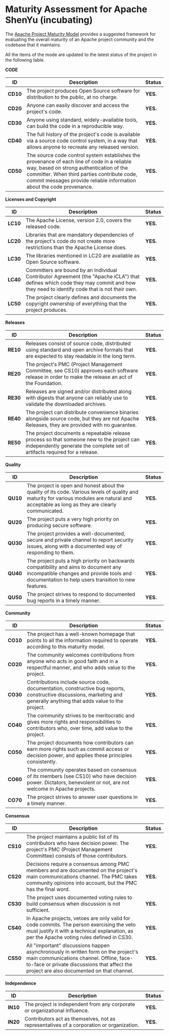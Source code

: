 # Maturity Assessment for Apache ShenYu (incubating)

The [Apache Project Maturity Model](https://community.apache.org/apache-way/apache-project-maturity-model.html) provides a suggested framework for evaluating the overall maturity of an Apache project community and the codebase that it maintains.

All the items of the mode are updated to the latest status of the project in the following table.

**CODE**

| **ID**   | **Description**                                                                                                                                                                                                                                                | **Status** |
|----------|----------------------------------------------------------------------------------------------------------------------------------------------------------------------------------------------------------------------------------------------------------------|------------|
| **CD10** | The project produces Open Source software for distribution to the public, at no charge.                                                                                                                                                                        | **YES.**   |
| **CD20** | Anyone can easily discover and access the project's code.                                                                                                                                                                                                      | **YES.**   |
| **CD30** | Anyone using standard, widely-available tools, can build the code in a reproducible way.                                                                                                                                                                       | **YES.**   |
| **CD40** | The full history of the project's code is available via a source code control system, in a way that allows anyone to recreate any released version.                                                                                                            | **YES.**   |
| **CD50** | The source code control system establishes the provenance of each line of code in a reliable way, based on strong authentication of the committer. When third parties contribute code, commit messages provide reliable information about the code provenance. | **YES.**   |

**Licenses and Copyright**

| **ID**   | **Description**                                                                                                                                                                   | **Status** |
|----------|-----------------------------------------------------------------------------------------------------------------------------------------------------------------------------------|------------|
| **LC10** | The Apache License, version 2.0, covers the released code.                                                                                                                        | **YES.**   |
| **LC20** | Libraries that are mandatory dependencies of the project's code do not create more restrictions than the Apache License does.                                                     | **YES.**   |
| **LC30** | The libraries mentioned in LC20 are available as Open Source software.                                                                                                            | **YES.**   |
| **LC40** | Committers are bound by an Individual Contributor Agreement (the "Apache iCLA") that defines which code they may commit and how they need to identify code that is not their own. | **YES.**   |
| **LC50** | The project clearly defines and documents the copyright ownership of everything that the project produces.                                                                        | **YES.**   |

**Releases**

| **ID**   | **Description**                                                                                                                                                        | **Status** |
|----------|------------------------------------------------------------------------------------------------------------------------------------------------------------------------|------------|
| **RE10** | Releases consist of source code, distributed using standard and open archive formats that are expected to stay readable in the long term.                              | **YES.**   |
| **RE20** | The project's PMC (Project Management Committee, see CS10) approves each software release in order to make the release an act of the Foundation.                       | **YES.**   |
| **RE30** | Releases are signed and/or distributed along with digests that anyone can reliably use to validate the downloaded archives.                                            | **YES.**   |
| **RE40** | The project can distribute convenience binaries alongside source code, but they are not Apache Releases, they are provided with no guarantee.                          | **YES.**   |
| **RE50** | The project documents a repeatable release process so that someone new to the project can independently generate the complete set of artifacts required for a release. | **YES.**   |

**Quality**

| **ID**   | **Description**                                                                                                                                                                               | **Status** |
|----------|-----------------------------------------------------------------------------------------------------------------------------------------------------------------------------------------------|------------|
| **QU10** | The project is open and honest about the quality of its code. Various levels of quality and maturity for various modules are natural and acceptable as long as they are clearly communicated. | **YES.**   |
| **QU20** | The project puts a very high priority on producing secure software.                                                                                                                           | **YES.**   |
| **QU30** | The project provides a well-documented, secure and private channel to report security issues, along with a documented way of responding to them.                                              | **YES.**   |
| **QU40** | The project puts a high priority on backwards compatibility and aims to document any incompatible changes and provide tools and documentation to help users transition to new features.       | **YES.**   |
| **QU50** | The project strives to respond to documented bug reports in a timely manner.                                                                                                                  | **YES.**   |

**Community**

| **ID**   | **Description**                                                                                                                                                        | **Status** |
|----------|------------------------------------------------------------------------------------------------------------------------------------------------------------------------|------------|
| **CO10** | The project has a well-known homepage that points to all the information required to operate according to this maturity model.                                         | **YES.**   |
| **CO20** | The community welcomes contributions from anyone who acts in good faith and in a respectful manner, and who adds value to the project.                                 | **YES.**   |
| **CO30** | Contributions include source code, documentation, constructive bug reports, constructive discussions, marketing and generally anything that adds value to the project. | **YES.**   |
| **CO40** | The community strives to be meritocratic and gives more rights and responsibilities to contributors who, over time, add value to the project.                          | **YES.**   |
| **CO50** | The project documents how contributors can earn more rights such as commit access or decision power, and applies these principles consistently.                        | **YES.**   |
| **CO60** | The community operates based on consensus of its members (see CS10) who have decision power. Dictators, benevolent or not, are not welcome in Apache projects.         | **YES.**   |
| **CO70** | The project strives to answer user questions in a timely manner.                                                                                                       | **YES.**   |

**Consensus**

| **ID**   | **Description**                                                                                                                                                                                                           | **Status** |
|----------|---------------------------------------------------------------------------------------------------------------------------------------------------------------------------------------------------------------------------|------------|
| **CS10** | The project maintains a public list of its contributors who have decision power. The project's PMC (Project Management Committee) consists of those contributors.                                                         | **YES.**   |
| **CS20** | Decisions require a consensus among PMC members and are documented on the project's main communications channel. The PMC takes community opinions into account, but the PMC has the final word.                           | **YES.**   |
| **CS30** | The project uses documented voting rules to build consensus when discussion is not sufficient.                                                                                                                            | **YES.**   |
| **CS40** | In Apache projects, vetoes are only valid for code commits. The person exercising the veto must justify it with a technical explanation, as per the Apache voting rules defined in CS30.                                  | **YES.**   |
| **CS50** | All "important" discussions happen asynchronously in written form on the project's main communications channel. Offline, face-to-face or private discussions that affect the project are also documented on that channel. | **YES.**   |

**Independence**

| **ID**   | **Description**                                                                          | **Status** |
|----------|------------------------------------------------------------------------------------------|------------|
| **IN10** | The project is independent from any corporate or organizational influence.               | **YES.**   |
| **IN20** | Contributors act as themselves, not as representatives of a corporation or organization. | **YES.**   |
